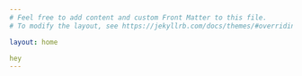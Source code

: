```yaml
---
# Feel free to add content and custom Front Matter to this file.
# To modify the layout, see https://jekyllrb.com/docs/themes/#overriding-theme-defaults

layout: home

hey
---
```

